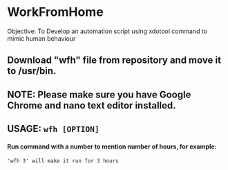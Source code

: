 # WorkFromHome
Objective: To Develop an automation script using xdotool command to mimic human behaviour
## Download "wfh" file from repository and move it to /usr/bin.
## NOTE: Please make sure you have Google Chrome and nano text editor installed.
## USAGE: ```wfh [OPTION]```
#### Run command with a number to mention number of hours, for example:
```
'wfh 3' will make it run for 3 hours
```
